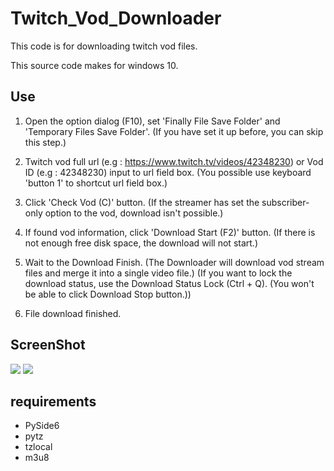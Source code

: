 # Twitch_Vod_Downloader
This code is for downloading twitch vod files. 

This source code makes for windows 10. 

## Use
1. Open the option dialog (F10), set 'Finally File Save Folder' and 'Temporary Files Save Folder'. (If you have set it up before, you can skip this step.)

2. Twitch vod full url (e.g : https://www.twitch.tv/videos/42348230) or Vod ID (e.g : 42348230) input to url field box. 
(You possible use keyboard 'button 1' to shortcut url field box.)

3. Click 'Check Vod (C)' button. 
(If the streamer has set the subscriber-only option to the vod, download isn't possible.)

4. If found vod information, click 'Download Start (F2)' button.
(If there is not enough free disk space, the download will not start.)

5. Wait to the Download Finish. (The Downloader will download vod stream files and merge it into a single video file.) (If you want to lock the download status, use the Download Status Lock (Ctrl + Q). (You won't be able to click Download Stop button.))

6. File download finished.

## ScreenShot
<img src="https://user-images.githubusercontent.com/83168104/146208543-2ca7f494-bfbd-42a5-9e15-cc9bb337824e.png">
<img src="https://user-images.githubusercontent.com/83168104/146045673-a5ba84b1-b4ff-4079-a975-5a027761283c.png">

## requirements
* PySide6
* pytz
* tzlocal 
* m3u8 
